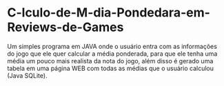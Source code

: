 # C-lculo-de-M-dia-Pondedara-em-Reviews-de-Games
Um simples programa em JAVA onde o usuário entra com as informações do jogo que ele quer calcular a média ponderada, para que ele tenha uma média um pouco mais realista da nota do jogo, além disso é gerado uma tabela em uma página WEB com todas as médias que o usuário calculou (Java SQLite).
